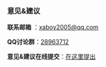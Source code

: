 ### 意见&建议

**联系邮箱** ：xaboy2005@qq.com

**QQ讨论群**：[28963712](https://jq.qq.com/?_wv=1027&k=54aKUVw)

**意见&建议在线提交**：[在这里提出](https://github.com/xaboy/form-create/issues/new)

